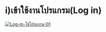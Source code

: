 # i)เข้าใช้งานโปรแกรม(Log in)

[![Log-in-ใช้โปรแกรม-01](http://www.smlaccount.com/manual/wp-content/uploads/2017/11/Log-in-ใช้โปรแกรม-01.jpg)](http://www.smlaccount.com/manual/wp-content/uploads/2017/11/Log-in-ใช้โปรแกรม-01.jpg)

